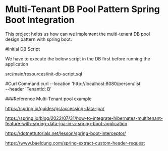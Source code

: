 # Multi-Tenant DB Pool Pattern Spring Boot Integration

This project helps us how can we implement the multi-tenant DB pool design pattern with spring boot. 

#Initial DB Script

We have to execute the below script in the DB first before running the application

src/main/resources/init-db-script.sql

#Curl Command 
curl --location 'http://localhost:8080/person/list' \
--header 'TenantId: B'


###Reference Multi-Tenant pool example 

https://spring.io/guides/gs/accessing-data-jpa/

https://spring.io/blog/2022/07/31/how-to-integrate-hibernates-multitenant-feature-with-spring-data-jpa-in-a-spring-boot-application

https://dotnettutorials.net/lesson/spring-boot-interceptor/

https://www.baeldung.com/spring-extract-custom-header-request

